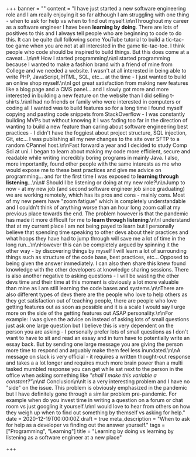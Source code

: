 +++
banner = ""
content = "I have just started a new software engineering role and I am really enjoying it so far although I am struggling with one thing - when to ask for help vs when to find out myself.\n\nThroughout my career as a software engineer I have been **learning by doing**. There are lots of positives to this and I always tell people who are beginning to code to do this. It can be quite dull following some YouTube tutorial to build a tic-tac-toe game when you are not at all interested in the game tic-tac-toe. I think people who code should be inspired to build things. But this does come at a caveat...\n\n# How I started programming\n\nI started programming because I wanted to make a fashion brand with a friend of mine from College and we needed a website. I wasn't at all interested in being able to write PHP, JavaScript, HTML, SQL, etc... at the time - I just wanted to build an online shop myself.\n\nI got great satisfaction from making new features like a blog page and a CMS panel... and I slowly got more and more interested in building a new feature on the website than I did selling t-shirts.\n\nI had no friends or family who were interested in computers or coding all I wanted was to build features so for a long time I found myself copying and pasting code snippets from StackOverflow -  I was constantly building MVPs but without knowing it I was fading too far in the direction of wanting to build a new feature than caring about software engineering best practices - I didn't have the foggiest about project structure, SQL injection, Git, etc... I was publishing all my new changes to the site over SFTP to a random CPannel host.\n\nFast forward a year and I decided to study Comp Sci at uni. I began to learn about making my code more efficient, secure and readable while writing incredibly boring programs in mainly Java. I also, more importantly, found other people with the same interests as me who would expose me to these best practices and give me advice on programming... and for the first time I was exposed to **learning through listening**...\n\n# Should I be listening or doing at my new role?\n\nJump to now - at my new job (and second software engineer job since graduating) we are working remotely,  which has its pros and cons - mainly cons. Most of my new peers have \"zoom fatigue\" which is completely understandable and I couldn't think of anything worse than an hour long zoom call at my previous place towards the end. The problem however is that the pandemic has made it more difficult for me to **learn through listening**.\n\nI understand that at my current place I am not being payed to learn but I personally believe that spending time speaking to other devs about their practices and what hoops they have had to jump through will save me a lot of time in the long run...\n\nHowever this can be completely argued by spinning it the other way - by discovering things by myself I will learn a lot of surrounding things such as structure of the code base,  best practices, etc... Opposed to being given the answer immediately.  I can also then share this knew found knowledge with the other developers at knowledge sharing sessions. There is also another negative to asking questions - I will be wasting the other devs time and their time at this moment is obviously a lot more valuable than mine as I am still learning the code bases and systems.\n\nThere are also different types of devs there are the people who love to help others as they get satisfaction out of teaching people, there are people who love getting features out as soon as possible and it is a scale I would say I urge more on the side of the getting features out ASAP personality.\n\nFor example: I was given the advice on instead of asking lots of small questions just ask one large question but I believe this is very dependent on the person you are asking - I personally prefer lots of small questions as I don't want to have to sit and read an essay and in turn have to potentially write an essay back. But by sending one large message you are giving the person more time to respond and arguably make them feel less inundated.\n\nA message on slack is very official - it requires a written thought-out response and takes a a lot longer and requires much more brain power than a multi tasked mumbled response you can get while sat next to the person in the office when asking something like _\"shall I make this variable a constant?\"_\n\n# Conclusion\n\nIt is a very interesting problem and I have no \"side\" on the issue.  This problem is obviously emphasized in the pandemic but I have definitely gone through a similar problem pre-pandemic. For example when do you invest time in writing a question on a forum or chat room vs just googling it yourself.\n\nI would love to hear from others on how they weigh up when to find out something by themself vs asking for help."
date = 2020-12-19T00:00:00Z
draft = true
meta_description = "When to ask for help as a developer vs finding out the answer yourself."
tags = ["Programming", "Learning"]
title = "Learning by doing vs learning by listening as a software engineer at a new place"

+++
